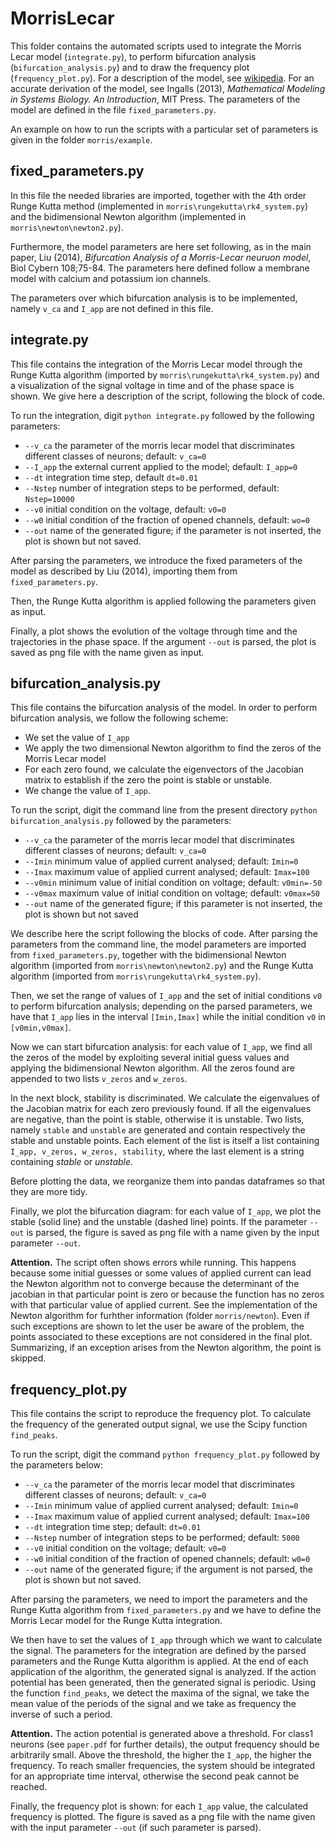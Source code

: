 # MorrisLecar

This folder contains the automated scripts used to integrate the Morris Lecar model (`integrate.py`), to perform bifurcation analysis (`bifurcation_analysis.py`) and to draw the frequency plot (`frequency_plot.py`). For a description of the model, see [wikipedia](https://en.wikipedia.org/wiki/Morris–Lecar_model). For an accurate derivation of the model, see Ingalls (2013), *Mathematical Modeling in Systems Biology. An Introduction*, MIT Press. The parameters of the model are defined in the file `fixed_parameters.py`.

An example on how to run the scripts with a particular set of parameters is given in the folder `morris/example`.

## fixed_parameters.py

In this file the needed libraries are imported, together with the 4th order Runge Kutta method (implemented in `morris\rungekutta\rk4_system.py`) and the bidimensional Newton algorithm (implemented in `morris\newton\newton2.py`). 

Furthermore, the model parameters are here set following, as in the main paper, Liu (2014), *Bifurcation Analysis of a Morris-Lecar neuruon model*, Biol Cybern 108;75-84. The parameters here defined follow a membrane model with calcium and potassium ion channels. 

The parameters over which bifurcation analysis is to be implemented, namely `v_ca` and `I_app` are not defined in this file.

## integrate.py

This file contains the integration of the Morris Lecar model through the Runge Kutta algorithm (imported by `morris\rungekutta\rk4_system.py`) and a visualization of the signal voltage in time and of the phase space is shown. 
We give here a description of the script, following the block of code.

To run the integration, digit `python integrate.py` followed by the following parameters:
* `--v_ca`  the parameter of the morris lecar model that discriminates different classes of neurons; default: `v_ca=0`
* `--I_app` the external current applied to the model; default: `I_app=0` 
* `--dt`    integration time step, default `dt=0.01`
* `--Nstep` number of integration steps to be performed, default: `Nstep=10000`
* `--v0`    initial condition on the voltage, default: `v0=0`
* `--w0`    initial condition of the fraction of opened channels, default: `wo=0`
* `--out`   name of the generated figure; if the parameter is not inserted, the plot is shown but not saved. 

After parsing the parameters, we introduce the fixed parameters of the model as described by Liu (2014), importing them from `fixed_parameters.py`. 

Then, the Runge Kutta algorithm is applied following the parameters given as input.

Finally, a plot shows the evolution of the voltage through time and the trajectories in the phase space. If the argument `--out` is parsed, the plot is saved as png file with the name given as input. 

## bifurcation_analysis.py

This file contains the bifurcation analysis of the model. In order to perform bifurcation analysis, we follow the following scheme:
* We set the value of `I_app`
* We apply the two dimensional Newton algorithm to find the zeros of the Morris Lecar model
* For each zero found, we calculate the eigenvectors of the Jacobian matrix to establish if the zero the point is stable or unstable.
* We change the value of `I_app`.

To run the script, digit the command line from the present directory `python bifurcation_analysis.py` followed by the parameters:
* `--v_ca`  the parameter of the morris lecar model that discriminates different classes of neurons; default: `v_ca=0`
* `--Imin`  minimum value of applied current analysed; default: `Imin=0`
* `--Imax`  maximum value of applied current analysed; default: `Imax=100` 
* `--v0min` minimum value of initial condition on voltage; default: `v0min=-50`
* `--v0max` maximum value of initial condition on voltage; default: `v0max=50`
* `--out`   name of the generated figure; if this parameter is not inserted, the plot is shown but not saved

We describe here the script following the blocks of code. After parsing the parameters from the command line, the model parameters are imported from `fixed_parameters.py`, together with the bidimensional Newton algorithm (imported from `morris\newton\newton2.py`) and the Runge Kutta algorithm (imported from `morris\rungekutta\rk4_system.py`).

Then, we set the range of values of `I_app` and the set of initial conditions `v0` to perform bifurcation analysis; depending on the parsed parameters, we have that `I_app` lies in the interval `[Imin,Imax]` while the initial condition `v0` in `[v0min,v0max]`. 

Now we can start bifurcation analysis: for each value of `I_app`, we find all the zeros of the model by exploiting several initial guess values and applying the bidimensional Newton algorithm. 
All the zeros found are appended to two lists `v_zeros` and `w_zeros`.

In the next block, stability is discriminated. We calculate the eigenvalues of the Jacobian matrix for each zero previously found. If all the eigenvalues are negative, than the point is stable, otherwise it is unstable. 
Two lists, namely `stable` and `unstable` are generated and contain respectively the stable and unstable points. Each element of the list is itself a list containing `I_app, v_zeros, w_zeros, stability`, where the last element is a string containing *stable* or *unstable*.

Before plotting the data, we reorganize them into pandas dataframes so that they are more tidy.

Finally, we plot the bifurcation diagram: for each value of `I_app`, we plot the stable (solid line) and the unstable (dashed line) points. 
If the parameter `--out` is parsed, the figure is saved as png file with a name given by the input parameter `--out`.

**Attention.** The script often shows errors while running. This happens because some initial guesses or some values of applied current can lead the Newton algorithm not to converge because the determinant of the jacobian in that particular point is zero or because the function has no zeros with that particular value of applied current. See the implementation of the Newton algorithm for furhther information (folder `morris/newton`). 
Even if such exceptions are shown to let the user be aware of the problem, the points associated to these exceptions are not considered in the final plot. Summarizing, if an exception arises from the Newton algorithm, the point is skipped. 

## frequency_plot.py

This file contains the script to reproduce the frequency plot. 
To calculate the frequency of the generated output signal, we use the Scipy function `find_peaks`.

To run the script, digit the command `python frequency_plot.py` followed by the parameters below:
* `--v_ca`  the parameter of the morris lecar model that discriminates different classes of neurons; default: `v_ca=0`
* `--Imin`  minimum value of applied current analysed; default: `Imin=0`
* `--Imax`  maximum value of applied current analysed; default: `Imax=100` 
* `--dt`    integration time step; default: `dt=0.01`
* `--Nstep` number of integration steps to be performed; default: `5000`
* `--v0`    initial condition on the voltage; default: `v0=0`
* `--w0`    initial condition of the fraction of opened channels; default: `w0=0`
* `--out`   name of the generated figure; if the argument is not parsed, the plot is shown but not saved. 

After parsing the parameters, we need to import the parameters and the Runge Kutta algorithm from `fixed_parameters.py` and we have to define the Morris Lecar model for the Runge Kutta integration.

We then have to set the values of `I_app` through which we want to calculate the signal. The parameters for the integration are defined by the parsed parameters and the Runge Kutta algorithm is applied.
At the end of each application of the algorithm, the generated signal is analyzed. If the action potential has been generated, then the generated signal is periodic. Using the function `find_peaks`, we detect the maxima of the signal, we take the mean value of the periods of the signal and we take as frequency the inverse of such a period. 

**Attention.** The action potential is generated above a threshold. For class1 neurons (see `paper.pdf` for further details), the output frequency should be arbitrarily small. Above the threshold, the higher the `I_app`, the higher the frequency. To reach smaller frequencies, the system should be integrated for an appropriate time interval, otherwise the second peak cannot be reached. 

Finally, the frequency plot is shown: for each `I_app` value, the calculated frequency is plotted. The figure is saved as a png file with the name given with the input parameter `--out` (if such parameter is parsed). 
